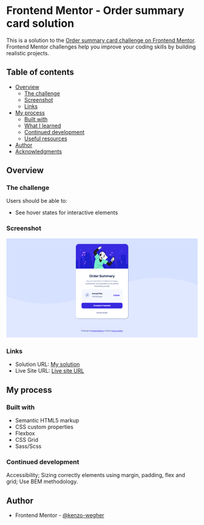 # Frontend Mentor - Order summary card solution

This is a solution to the [Order summary card challenge on Frontend Mentor](https://www.frontendmentor.io/challenges/order-summary-component-QlPmajDUj). Frontend Mentor challenges help you improve your coding skills by building realistic projects. 

## Table of contents

- [Overview](#overview)
  - [The challenge](#the-challenge)
  - [Screenshot](#screenshot)
  - [Links](#links)
- [My process](#my-process)
  - [Built with](#built-with)
  - [What I learned](#what-i-learned)
  - [Continued development](#continued-development)
  - [Useful resources](#useful-resources)
- [Author](#author)
- [Acknowledgments](#acknowledgments)


## Overview

### The challenge

Users should be able to:

- See hover states for interactive elements

### Screenshot

![](/screenshot.png)


### Links

- Solution URL: [My solution](https://github.com/kenzo-wegher/frontendmentor-order-summary-component)
- Live Site URL: [Live site URL](https://kenzo-wegher.github.io/frontendmentor-order-summary-component/)

## My process

### Built with

- Semantic HTML5 markup
- CSS custom properties
- Flexbox
- CSS Grid
- Sass/Scss


### Continued development

Accessibility; 
Sizing correctly elements using margin, padding, flex and grid;
Use BEM methodology.


## Author

- Frontend Mentor - [@kenzo-wegher](https://www.frontendmentor.io/profile/kenzo-wegher)
